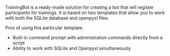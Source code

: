 TrainingBot is a ready-made solution for creating a bot that will register participants for trainings. It is based on two templates that allow you to work with both the SQLite database and openpyxl files.

Pros of using this particular template:
- Built-in command prompt with administration commands directly from a script
- Ability to work with SQLite and Openpyxl simultaneously